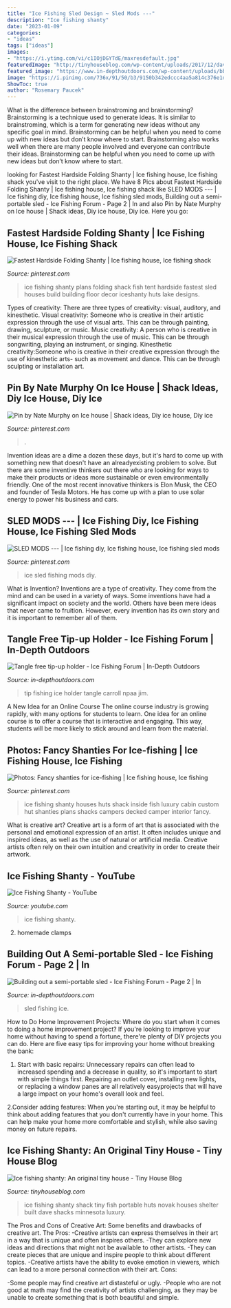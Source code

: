 ```yaml
---
title: "Ice Fishing Sled Design ~ Sled Mods ---"
description: "Ice fishing shanty"
date: "2023-01-09"
categories:
- "ideas"
tags: ["ideas"]
images:
- "https://i.ytimg.com/vi/c1IOjDGYTdE/maxresdefault.jpg"
featuredImage: "http://tinyhouseblog.com/wp-content/uploads/2017/12/davenovak-fishinghut-builder.jpg"
featured_image: "https://www.in-depthoutdoors.com/wp-content/uploads/bbu_images/fishing/post_images/1262454183_RocketLauncher.jpg"
image: "https://i.pinimg.com/736x/91/50/b3/9150b342edccc4aa5a814c376e1db8e5.jpg"
ShowToc: true
author: "Rosemary Paucek"
---
```



What is the difference between brainstroming and brainstorming?
Brainstorming is a technique used to generate ideas. It is similar to brainstroming, which is a term for generating new ideas without any specific goal in mind. Brainstorming can be helpful when you need to come up with new ideas but don’t know where to start.  Brainstorming also works well when there are many people involved and everyone can contribute their ideas. Brainstorming can be helpful when you need to come up with new ideas but don’t know where to start.

	

		
looking for Fastest Hardside Folding Shanty | Ice fishing house, Ice fishing shack you've visit to the right place. We have 8 Pics about Fastest Hardside Folding Shanty | Ice fishing house, Ice fishing shack like SLED MODS --- | Ice fishing diy, Ice fishing house, Ice fishing sled mods, Building out a semi-portable sled - Ice Fishing Forum - Page 2 | In and also Pin by Nate Murphy on Ice house | Shack ideas, Diy ice house, Diy ice. Here you go:
		
    
## Fastest Hardside Folding Shanty | Ice Fishing House, Ice Fishing Shack

<img loading=lazy src="https://i.pinimg.com/736x/d0/16/5f/d0165fc7391db9cf0b0ca9b6d33bec76--ice-fishing-house-woodworking-projects.jpg" onerror="this.onerror=null;this.src='https://tse2.mm.bing.net/th?id=OIP.3l4mo8R21l2gze8DMoig6AHaHX&amp;pid=15.1';" alt="Fastest Hardside Folding Shanty | Ice fishing house, Ice fishing shack">

_Source: pinterest.com_

>ice fishing shanty plans folding shack fish tent hardside fastest sled houses build building floor decor iceshanty huts lake designs. 

	

Types of creativity: There are three types of creativity: visual, auditory, and kinesthetic.
Visual creativity: Someone who is creative in their artistic expression through the use of visual arts. This can be through painting, drawing, sculpture, or music. Music creativity: A person who is creative in their musical expression through the use of music. This can be through songwriting, playing an instrument, or singing. Kinesthetic creativity:Someone who is creative in their creative expression through the use of kinesthetic arts- such as movement and dance. This can be through sculpting or installation art.

    
## Pin By Nate Murphy On Ice House | Shack Ideas, Diy Ice House, Diy Ice

<img loading=lazy src="https://i.pinimg.com/originals/c8/12/06/c81206a0cbd51ec76c16f35f8c33e88f.png" onerror="this.onerror=null;this.src='https://tse2.mm.bing.net/th?id=OIP.OLjCINN800EVwvnlR6JEbwHaNK&amp;pid=15.1';" alt="Pin by Nate Murphy on Ice house | Shack ideas, Diy ice house, Diy ice">

_Source: pinterest.com_

>. 

	

Invention ideas are a dime a dozen these days, but it's hard to come up with something new that doesn't have an alreadyexisting problem to solve. But there are some inventive thinkers out there who are looking for ways to make their products or ideas more sustainable or even environmentally friendly. One of the most recent innovative thinkers is Elon Musk, the CEO and founder of Tesla Motors. He has come up with a plan to use solar energy to power his business and cars.

    
## SLED MODS --- | Ice Fishing Diy, Ice Fishing House, Ice Fishing Sled Mods

<img loading=lazy src="https://i.pinimg.com/736x/91/50/b3/9150b342edccc4aa5a814c376e1db8e5.jpg" onerror="this.onerror=null;this.src='https://tse3.mm.bing.net/th?id=OIP.fVgXnMAA0hdaVQXxtcRd-gHaJ3&amp;pid=15.1';" alt="SLED MODS --- | Ice fishing diy, Ice fishing house, Ice fishing sled mods">

_Source: pinterest.com_

>ice sled fishing mods diy. 

	

What is Invention?
Inventions are a type of creativity. They come from the mind and can be used in a variety of ways. Some inventions have had a significant impact on society and the world. Others have been mere ideas that never came to fruition. However, every invention has its own story and it is important to remember all of them.

    
## Tangle Free Tip-up Holder - Ice Fishing Forum | In-Depth Outdoors

<img loading=lazy src="https://www.in-depthoutdoors.com/wp-content/uploads/bbu_images/fishing/post_images/1262454183_RocketLauncher.jpg" onerror="this.onerror=null;this.src='https://tse1.mm.bing.net/th?id=OIP.iLlMgPxyfmmaWZ2v6UVCFwAAAA&amp;pid=15.1';" alt="Tangle free tip-up holder - Ice Fishing Forum | In-Depth Outdoors">

_Source: in-depthoutdoors.com_

>tip fishing ice holder tangle carroll npaa jim. 

	

A New Idea for an Online Course
The online course industry is growing rapidly, with many options for students to learn. One idea for an online course is to offer a course that is interactive and engaging. This way, students will be more likely to stick around and learn from the material.

    
## Photos: Fancy Shanties For Ice-fishing | Ice Fishing House, Ice Fishing

<img loading=lazy src="https://i.pinimg.com/originals/38/35/1e/38351e2bd3d79810f58041ada55c5e56.jpg" onerror="this.onerror=null;this.src='https://tse2.mm.bing.net/th?id=OIP.U-xwqVJa0iaUmSC77nBUKwHaE7&amp;pid=15.1';" alt="Photos: Fancy shanties for ice-fishing | Ice fishing house, Ice fishing">

_Source: pinterest.com_

>ice fishing shanty houses huts shack inside fish luxury cabin custom hut shanties plans shacks campers decked camper interior fancy. 

	

What is creative art?
Creative art is a form of art that is associated with the personal and emotional expression of an artist. It often includes unique and inspired ideas, as well as the use of natural or artificial media. Creative artists often rely on their own intuition and creativity in order to create their artwork.

    
## Ice Fishing Shanty - YouTube

<img loading=lazy src="https://i.ytimg.com/vi/c1IOjDGYTdE/maxresdefault.jpg" onerror="this.onerror=null;this.src='https://tse4.mm.bing.net/th?id=OIP.8IoHP2ijU3ZrRzVtGHSV7wHaEK&amp;pid=15.1';" alt="Ice Fishing Shanty - YouTube">

_Source: youtube.com_

>ice fishing shanty. 

	

2. homemade clamps

    
## Building Out A Semi-portable Sled - Ice Fishing Forum - Page 2 | In

<img loading=lazy src="https://www.in-depthoutdoors.com/wp-content/uploads/2020/01/20200109_171411.jpg" onerror="this.onerror=null;this.src='https://tse1.mm.bing.net/th?id=OIP.98ACjdc-MCIoMSkRsE75VgHaPP&amp;pid=15.1';" alt="Building out a semi-portable sled - Ice Fishing Forum - Page 2 | In">

_Source: in-depthoutdoors.com_

>sled fishing ice. 

	

How to Do Home Improvement Projects: Where do you start when it comes to doing a home improvement project?
If you're looking to improve your home without having to spend a fortune, there're plenty of DIY projects you can do. Here are five easy tips for improving your home without breaking the bank:
1. Start with basic repairs: Unnecessary repairs can often lead to increased spending and a decrease in quality, so it's important to start with simple things first. Repairing an outlet cover, installing new lights, or replacing a window panes are all relatively easyprojects that will have a large impact on your home's overall look and feel.

2.Consider adding features: When you're starting out, it may be helpful to think about adding features that you don't currently have in your home. This can help make your home more comfortable and stylish, while also saving money on future repairs.

    
## Ice Fishing Shanty: An Original Tiny House - Tiny House Blog

<img loading=lazy src="http://tinyhouseblog.com/wp-content/uploads/2017/12/davenovak-fishinghut-builder.jpg" onerror="this.onerror=null;this.src='https://tse4.mm.bing.net/th?id=OIP.qGKyGks9r6FD7_DkBDJkjgHaE6&amp;pid=15.1';" alt="Ice fishing shanty: An original tiny house - Tiny House Blog">

_Source: tinyhouseblog.com_

>ice fishing shanty shack tiny fish portable huts novak houses shelter built dave shacks minnesota luxury. 

	

The Pros and Cons of Creative Art: Some benefits and drawbacks of creative art.
The Pros: 
-Creative artists can express themselves in their art in a way that is unique and often inspires others. 
-They can explore new ideas and directions that might not be available to other artists. 
-They can create pieces that are unique and inspire people to think about different topics. 
-Creative artists have the ability to evoke emotion in viewers, which can lead to a more personal connection with their art. 
Cons:


-Some people may find creative art distasteful or ugly. 
-People who are not good at math may find the creativity of artists challenging, as they may be unable to create something that is both beautiful and simple.

